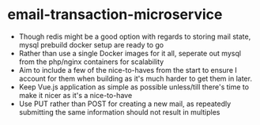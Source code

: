 # email-transaction-microservice

- Though redis might be a good option with regards to storing mail state, mysql prebuild docker setup are ready to go
- Rather than use a single Docker images for it all, seperate out mysql from the php/nginx containers for scalability 
- Aim to include a few of the nice-to-haves from the start to ensure I account for them when building as it's much harder to get them in later.
- Keep Vue.js application as simple as possible unless/till there's time to make it nicer as it's a nice-to-have
- Use PUT rather than POST for creating a new mail, as repeatedly submitting the same information should not result in multiples